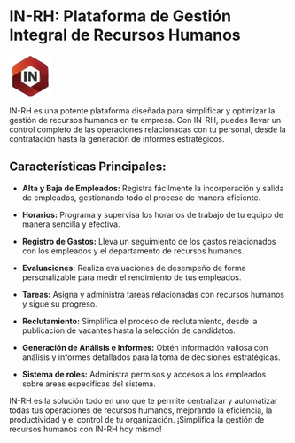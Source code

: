 # IN-RH: Plataforma de Gestión Integral de Recursos Humanos

![Logotipo de IN-RH](assets/images/logo.png)

IN-RH es una potente plataforma diseñada para simplificar y optimizar la gestión de recursos humanos en tu empresa. Con IN-RH, puedes llevar un control completo de las operaciones relacionadas con tu personal, desde la contratación hasta la generación de informes estratégicos.

## Características Principales:

- **Alta y Baja de Empleados:** Registra fácilmente la incorporación y salida de empleados, gestionando todo el proceso de manera eficiente.

- **Horarios:** Programa y supervisa los horarios de trabajo de tu equipo de manera sencilla y efectiva.

- **Registro de Gastos:** Lleva un seguimiento de los gastos relacionados con los empleados y el departamento de recursos humanos.

- **Evaluaciones:** Realiza evaluaciones de desempeño de forma personalizable para medir el rendimiento de tus empleados.

- **Tareas:** Asigna y administra tareas relacionadas con recursos humanos y sigue su progreso.

- **Reclutamiento:** Simplifica el proceso de reclutamiento, desde la publicación de vacantes hasta la selección de candidatos.

- **Generación de Análisis e Informes:** Obtén información valiosa con análisis y informes detallados para la toma de decisiones estratégicas.

- **Sistema de roles:** Administra permisos y accesos a los empleados sobre areas especificas del sistema.

IN-RH es la solución todo en uno que te permite centralizar y automatizar todas tus operaciones de recursos humanos, mejorando la eficiencia, la productividad y el control de tu organización. ¡Simplifica la gestión de recursos humanos con IN-RH hoy mismo!
